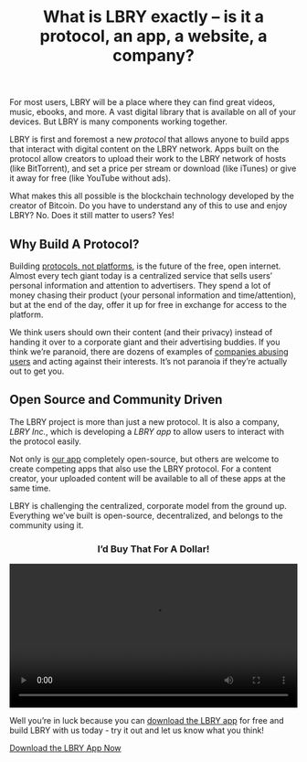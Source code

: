 ﻿---
title: What is LBRY exactly – is it a protocol, an app, a website, a company?
category: LBRY 101
order: 1
---
For most users, LBRY will be a place where they can find great videos, music, ebooks, and more. A vast digital library that is available on all of your devices. But LBRY is many components working together.

LBRY is first and foremost a new *protocol* that allows anyone to build apps that interact with digital content on the LBRY network. Apps built on the protocol allow creators to upload their work to the LBRY network of hosts (like BitTorrent), and set a price per stream or download (like iTunes) or give it away for free (like YouTube without ads).

What makes this all possible is the blockchain technology developed by the creator of Bitcoin. Do you have to understand any of this to use and enjoy LBRY? No. Does it still matter to users? Yes!

## Why Build A Protocol?
Building [protocols, not platforms](https://lbry.io/news/blockchain-is-love-blockchain-is-life), is the future of the free, open internet. Almost every tech giant today is a centralized service that sells users’ personal information and attention to advertisers. They spend a lot of money chasing their product (your personal information and time/attention), but at the end of the day, offer it up for free in exchange for access to the platform. 

We think users should own their content (and their privacy) instead of handing it over to a corporate giant and their advertising buddies. If you think we’re paranoid, there are dozens of examples of [companies abusing users](https://lbry.io/news/why-do-tech-giants-abuse-their-users) and acting against their interests. It’s not paranoia if they’re actually out to get you.

## Open Source and Community Driven
The LBRY project is more than just a new protocol. It is also a company, *LBRY Inc.*, which is developing a *LBRY app* to allow users to interact with the protocol easily. 

Not only is [our app](https://lbry.io/get?auto=1) completely open-source, but others are welcome to create competing apps that also use the LBRY protocol. For a content creator, your uploaded content will be available to all of these apps at the same time.

LBRY is challenging the centralized, corporate model from the ground up. Everything we’ve built is open-source, decentralized, and belongs to the community using it.

<h3 style="text-align: center;" markdown="1">I’d Buy That For A Dollar!</h3> 
<video width="100%" controls src="https://spee.ch/c/Id-Buy-That-for-a-Dollar.mp4"/></video>

Well you’re in luck because you can [download the LBRY app](https://lbry.io/get?auto=1) for free and build LBRY with us today - try it out and let us know what you think!

[Download the LBRY App Now](https://lbry.io/get?auto=1)

